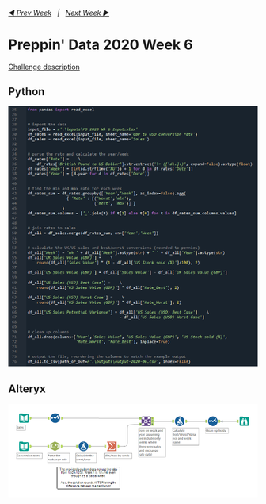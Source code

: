 <h6><a href="..\preppin-data-2020-05\README.md">◀  Prev Week</a>&nbsp;&nbsp;&nbsp;|&nbsp;&nbsp;&nbsp;<a href="..\preppin-data-2020-07\README.md">Next Week  ▶</a></h6>

# Preppin' Data 2020 Week 6

[Challenge description](https://preppindata.blogspot.com/2020/02/2020-week-6.html)

## Python
<a href="preppin-data-2020-06.py">
<img src="img-python-code-2020-06.png?raw=true" alt="Python code">
</a>

## Alteryx
<a href="preppin-data-2020-06.yxzp">
<img src="img-alteryx-2020-06.png?raw=true" alt="Alteryx workflow">
</a>

